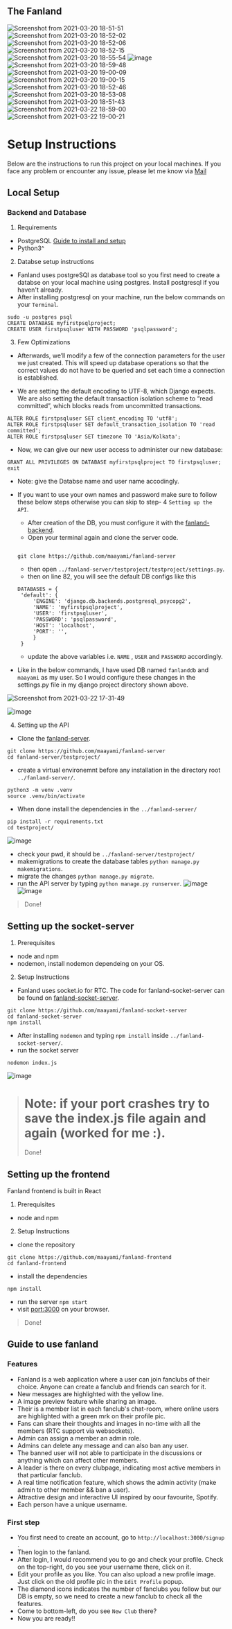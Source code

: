 
## The Fanland
![Screenshot from 2021-03-20 18-51-51](https://user-images.githubusercontent.com/55585868/111871250-ed17b200-89ae-11eb-8f2f-3107a3bf5ac9.png)
![Screenshot from 2021-03-20 18-52-02](https://user-images.githubusercontent.com/55585868/111871251-eee17580-89ae-11eb-8ad4-9f209d621758.png)
![Screenshot from 2021-03-20 18-52-06](https://user-images.githubusercontent.com/55585868/111871252-ef7a0c00-89ae-11eb-8f57-36e483d46cd1.png)
![Screenshot from 2021-03-20 18-52-15](https://user-images.githubusercontent.com/55585868/111871254-f0ab3900-89ae-11eb-9be7-a2fd1e18d993.png)
![Screenshot from 2021-03-20 18-55-54](https://user-images.githubusercontent.com/55585868/111871132-a5912600-89ae-11eb-9b7f-70ef4dd6396d.png)
![image](https://user-images.githubusercontent.com/55585868/111996900-7ca09a80-8b40-11eb-9414-5d070770f506.png)
![Screenshot from 2021-03-20 18-59-48](https://user-images.githubusercontent.com/55585868/111871134-a7f38000-89ae-11eb-8126-787552b6799a.png)
![Screenshot from 2021-03-20 19-00-09](https://user-images.githubusercontent.com/55585868/111871137-a9bd4380-89ae-11eb-8b5e-671590a073f6.png)
![Screenshot from 2021-03-20 19-00-15](https://user-images.githubusercontent.com/55585868/111871139-ac1f9d80-89ae-11eb-9218-8f9320bb421a.png)
![Screenshot from 2021-03-20 18-52-46](https://user-images.githubusercontent.com/55585868/111871241-df622c80-89ae-11eb-92fe-dd5f52731cab.png)
![Screenshot from 2021-03-20 18-53-08](https://user-images.githubusercontent.com/55585868/111871243-e1c48680-89ae-11eb-8826-b2ea40beb1f0.png)
![Screenshot from 2021-03-20 18-51-43](https://user-images.githubusercontent.com/55585868/111871247-e8eb9480-89ae-11eb-9c99-361919f34dbe.png)
![Screenshot from 2021-03-22 18-59-00](https://user-images.githubusercontent.com/55585868/111997192-cc7f6180-8b40-11eb-90e9-5959257cfd40.png)
![Screenshot from 2021-03-22 19-00-21](https://user-images.githubusercontent.com/55585868/111997280-e5881280-8b40-11eb-98d9-b11a916b727d.png)

# Setup Instructions
Below are the instructions to run this project on your local machines.
If you face any problem or encounter any issue, please let me know via [Mail](mailto:mayank_m@cs.iitr.ac.in)
## Local Setup
### Backend and Database
1. Requirements
  - PostgreSQL [Guide to install and setup](https://www.digitalocean.com/community/tutorials/how-to-set-up-django-with-postgres-nginx-and-gunicorn-on-ubuntu-20-04)
  - Python3^
2. Databse setup instructions
 - Fanland uses postgreSQl as database tool so you first need to create a databse on your local machine using postgres. Install postgresql if you haven't already.
 - After installing postgresql on your machine, run the below commands on your `Terminal`.
 ```
sudo -u postgres psql
CREATE DATABASE myfirstpsqlproject;
CREATE USER firstpsqluser WITH PASSWORD 'psqlpassword';
 ```

3. Few Optimizations
- Afterwards, we’ll modify a few of the connection parameters for the user we just created. This will speed up database operations so that the correct values do not have to be queried and set each time a connection is established.

- We are setting the default encoding to UTF-8, which Django expects. We are also setting the default transaction isolation scheme to “read committed”, which blocks reads from uncommitted transactions. 
```
ALTER ROLE firstpsqluser SET client_encoding TO 'utf8';
ALTER ROLE firstpsqluser SET default_transaction_isolation TO 'read committed';
ALTER ROLE firstpsqluser SET timezone TO 'Asia/Kolkata';
```
- Now, we can give our new user access to administer our new database:
```
GRANT ALL PRIVILEGES ON DATABASE myfirstpsqlproject TO firstpsqluser;
exit
```
- Note:  give the Databse name and user name accodingly.

- If you want to use your own names and password make sure to follow these below steps otherwise you can skip to step- 4 `Setting up the API`.
   - After creation of the DB, you must configure it with the [fanland-backend](https://github.com/maayami/fanland-server).
   - Open your terminal again and clone the server code.
   ```![Screenshot from 2021-03-22 17-31-49](https://user-images.githubusercontent.com/55585868/111987159-dac78080-8b34-11eb-96b9-00a69a76de5e.png)

   git clone https://github.com/maayami/fanland-server
   ```
   - then open `../fanland-server/testproject/testproject/settings.py`.
   - then on line 82, you will see the default DB configs like this
   ```
   DATABASES = {
    'default': {
        'ENGINE': 'django.db.backends.postgresql_psycopg2',
        'NAME': 'myfirstpsqlproject',
        'USER': 'firstpsqluser',
        'PASSWORD': 'psqlpassword',
        'HOST': 'localhost',
        'PORT': '',
        }
    }
    ```
  - update the above variables i.e. `NAME` , `USER` and `PASSWORD` accordingly.

- Like in the below commands, I have used DB named `fanlanddb` and `maayami` as my user. So I would configure these changes in the settings.py file in my django project directory shown above.

![Screenshot from 2021-03-22 17-31-49](https://user-images.githubusercontent.com/55585868/111987236-f6cb2200-8b34-11eb-8b5e-f6bbd6eb2d1b.png)

![image](https://user-images.githubusercontent.com/55585868/111990409-41e73400-8b39-11eb-93a1-9f9e30d67e6d.png)

4. Setting up the API
- Clone the [fanland-server](https://github.com/maayami/fanland-server).
``` 
git clone https://github.com/maayami/fanland-server
cd fanland-server/testproject/
```
- create a virtual environemnt before any installation in the directory root `../fanland-server/`.
```
python3 -m venv .venv
source .venv/bin/activate
```
- When done install the dependencies in the `../fanland-server/`
 ```
 pip install -r requirements.txt
 cd testproject/
 ```
 ![image](https://user-images.githubusercontent.com/55585868/111989842-4fe88500-8b38-11eb-9d75-0893c808a230.png)
 
 - check your pwd, it should be `../fanland-server/testproject/`
 - makemigrations to create the database tables `python manage.py makemigrations`.
 - migrate the changes `python manage.py migrate`.
 - run the API server by typing `python manage.py runserver`.
 ![image](https://user-images.githubusercontent.com/55585868/111990969-ca65d480-8b39-11eb-8f8d-4bd3ca2fe46e.png)
![image](https://user-images.githubusercontent.com/55585868/111991170-0436db00-8b3a-11eb-887a-e8ae62901cee.png)

> Done!
 
## Setting up the socket-server
1. Prerequisites
- node and npm
- nodemon, install nodemon dependeing on your OS.
2. Setup Instructions
- Fanland uses socket.io for RTC. The code for fanland-socket-server can be found on [fanland-socket-server](https://github.com/maayami/fanland-socket-server).
```
git clone https://github.com/maayami/fanland-socket-server
cd fanland-socket-server
npm install
```
- After installing `nodemon` and typing `npm install` inside `../fanland-socket-server/`.
- run the socket server
```
nodemon index.js
```
![image](https://user-images.githubusercontent.com/55585868/111991619-83c4aa00-8b3a-11eb-93d0-6889600dec54.png)

> # Note: if your port crashes try to save the index.js file again and again (worked for me :).
> Done!
 
## Setting up the frontend
Fanland frontend is built in React
1. Prerequisites
- node and npm
2. Setup Instructions
- clone the repository
```
git clone https://github.com/maayami/fanland-frontend
cd fanland-frontend
```
- install the dependencies
```
npm install
```
- run the server `npm start`
- visit [port:3000](http://localhost:3000/) on your browser.
> Done!

## Guide to use fanland
### Features
- Fanland is a web aaplication where a user can join fanclubs of their choice. Anyone can create a fanclub and friends can search for it.
- New messages are highlighted with the yellow line.
- A image preview feature while sharing an image.
- Their is a member list in each fanclub's chat-room, where online users are highlighted with a green mrk on their profile pic.
- Fans can share their thoughts and images in no-time with all the members (RTC support via websockets).
- Admin can assign a member an admin role.
- Admins can delete any message and can also ban any user.
- The banned user will not able to participate in the discussions or anything which can affect other members.
- A leader is there on every clubpage, indicating most active members in that particular fanclub.
- A real time notification feature, which shows the admin activity (make admin to other member && ban a user).
- Attractive design and interactive UI inspired by oour favourite, Spotify.
- Each person have a unique username.

### First step
- You first need to create an account, go to `http://localhost:3000/signup` .
- Then login to the fanland.
- After login, I would recommend you to go and check your profile. Check on the top-right, do you see your username there, click on it.
- Edit your profile as you like. You can also upload a new profile image. Just click on the old profile pic in the `Edit Profile` popup.
- The diamond icons indicates the number of fanclubs you follow but our DB is empty, so we need to create a new fanclub to check all the features.
- Come to bottom-left, do you see `New Club` there?
- Now you are ready!!

